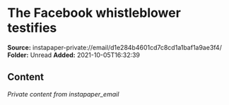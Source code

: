 # The Facebook whistleblower testifies

**Source:** instapaper-private://email/d1e284b4601cd7c8cd1a1baf1a9ae3f4/
**Folder:** Unread
**Added:** 2021-10-05T16:32:39




## Content
*Private content from instapaper_email*
